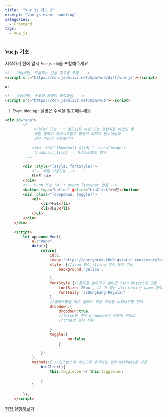 ```yaml
---
title:  "Vue.js 기초 2"
excerpt: "Vue.js event handling"
categories: 
  - Frontend
tags:
  - Vue.js
---
```


<style>
@font-face { font-family: 'IBMPlexSansKR-Regular';
   src: url('https://cdn.jsdelivr.net/gh/projectnoonnu/noonfonts_20-07@1.0/IBMPlexSansKR-Regular.woff') format('woff'); font-weight: normal; font-style: normal; }
body, a, h3, h4,h1{
font-family: 'IBMPlexSansKR-Regular';
}
td{
	border: 1px solid;
}
</style>

<h3>Vue.js 기초</h3>

<p>시작하기 전에 앞서 Vue.js cdn을 포함해주세요</p>

```html
<!-- 개발버전, 도움되는 콘솔 경고를 포함. -->
<script src="https://cdn.jsdelivr.net/npm/vue/dist/vue.js"></script>

or

<!-- 상용버전, 속도와 용량이 최적화됨. -->
<script src="https://cdn.jsdelivr.net/npm/vue"></script>

```
1. Event binding : 설명은 주석을 참고해주세요

```html
<div id="app">
        <!--
             v-bind 또는 ':' 컴포넌트 속성 또는 표현식을 바인딩 함
             해당 영역이 자바스크립트 영역이 되므로 변수대입과 
             같은 기능이 가능해진다 
         
            <img :id="`thumbnail_${id}`" :src="image"> 
            `thumbnail_${id}` : 자바스크립트 영역
         -->
        
        <div :style="[style, fontStyle]"> 
            <!-- 배열 사용가능 -->
            테스트 div
        </div>
        <!-- v-on 또는 '@' : event listener 연결 -->
        <button type="button" @click="btnClick">버튼</button>
        <div :class="[dropdown, toggle]">
            <ul>
                <li>메뉴1</li>
                <li>메뉴2</li>
            </ul>
        </div>
    </div>
	
	<script>
        let app=new Vue({
            el:"#app",
            data(){
                return{
                    id:1,
                    image:'https://encrypted-tbn0.gstatic.com/images?q=tbn%3AANd9GcQUbWwRjXj9QEwiW5TRjm9OThsR6sC7WznKCA&usqp=CAU',
                    style: {//json 형식 string 형식 둘다 가능 
                        background:'yellow',
                        
                    },
                    fontStyle:{//폰트를 분리하고 싶다면 json Object로 만듬
                        fontSize:'20px', //-가 붙는 attribute는 camel형식으로 바꿔주면 됨
                        fontFaily:'JSDongkang-Regular'
                    },
                    //클래스명을 적고 클래스 적용 여부를 나타내주면 된다
                    dropdown:{
                        dropdown:true,
                        //false인 경우 dropdown이 적용이 안되고
                        //true인 경우 적용
                       
                    },
                    toggle:{
                            on:false
                        }
                    
                };
            },
            methods:{ //인스턴스에 메소드를 추가하는 경우 methods를 사용
                btnClick(){
                    this.toggle.on =! this.toggle.on;

                }
            }

        });
    </script>

```

<a href="https://jsfiddle.net/hjleee/7dpre53j/8/">직접 실행해보기</a>

